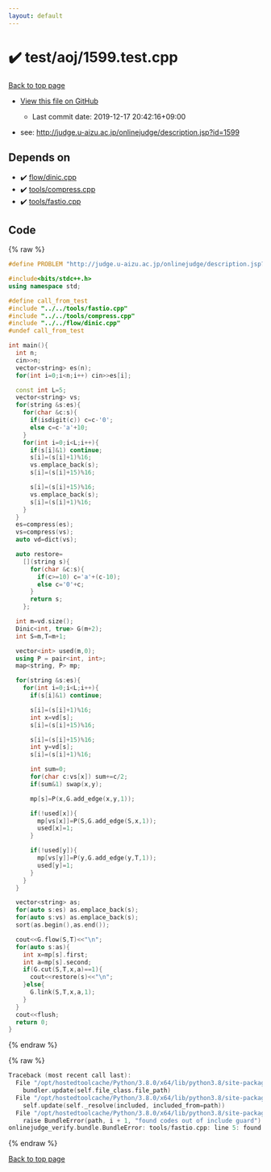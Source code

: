 ```yaml
---
layout: default
---
```


<!-- mathjax config similar to math.stackexchange -->
<script type="text/javascript" async
  src="https://cdnjs.cloudflare.com/ajax/libs/mathjax/2.7.5/MathJax.js?config=TeX-MML-AM_CHTML">
</script>
<script type="text/x-mathjax-config">
  MathJax.Hub.Config({
    TeX: { equationNumbers: { autoNumber: "AMS" }},
    tex2jax: {
      inlineMath: [ ['$','$'] ],
      processEscapes: true
    },
    "HTML-CSS": { matchFontHeight: false },
    displayAlign: "left",
    displayIndent: "2em"
  });
</script>

<script type="text/javascript" src="https://cdnjs.cloudflare.com/ajax/libs/jquery/3.4.1/jquery.min.js"></script>
<script src="https://cdn.jsdelivr.net/npm/jquery-balloon-js@1.1.2/jquery.balloon.min.js" integrity="sha256-ZEYs9VrgAeNuPvs15E39OsyOJaIkXEEt10fzxJ20+2I=" crossorigin="anonymous"></script>
<script type="text/javascript" src="../../../assets/js/copy-button.js"></script>
<link rel="stylesheet" href="../../../assets/css/copy-button.css" />


# :heavy_check_mark: test/aoj/1599.test.cpp

<a href="../../../index.html">Back to top page</a>

* <a href="{{ site.github.repository_url }}/blob/master/test/aoj/1599.test.cpp">View this file on GitHub</a>
    - Last commit date: 2019-12-17 20:42:16+09:00


* see: <a href="http://judge.u-aizu.ac.jp/onlinejudge/description.jsp?id=1599">http://judge.u-aizu.ac.jp/onlinejudge/description.jsp?id=1599</a>


## Depends on

* :heavy_check_mark: <a href="../../../library/flow/dinic.cpp.html">flow/dinic.cpp</a>
* :heavy_check_mark: <a href="../../../library/tools/compress.cpp.html">tools/compress.cpp</a>
* :heavy_check_mark: <a href="../../../library/tools/fastio.cpp.html">tools/fastio.cpp</a>


## Code

<a id="unbundled"></a>
{% raw %}
```cpp
#define PROBLEM "http://judge.u-aizu.ac.jp/onlinejudge/description.jsp?id=1599"

#include<bits/stdc++.h>
using namespace std;

#define call_from_test
#include "../../tools/fastio.cpp"
#include "../../tools/compress.cpp"
#include "../../flow/dinic.cpp"
#undef call_from_test

int main(){
  int n;
  cin>>n;
  vector<string> es(n);
  for(int i=0;i<n;i++) cin>>es[i];

  const int L=5;
  vector<string> vs;
  for(string &s:es){
    for(char &c:s){
      if(isdigit(c)) c=c-'0';
      else c=c-'a'+10;
    }
    for(int i=0;i<L;i++){
      if(s[i]&1) continue;
      s[i]=(s[i]+1)%16;
      vs.emplace_back(s);
      s[i]=(s[i]+15)%16;

      s[i]=(s[i]+15)%16;
      vs.emplace_back(s);
      s[i]=(s[i]+1)%16;
    }
  }
  es=compress(es);
  vs=compress(vs);
  auto vd=dict(vs);

  auto restore=
    [](string s){
      for(char &c:s){
        if(c>=10) c='a'+(c-10);
        else c='0'+c;
      }
      return s;
    };

  int m=vd.size();
  Dinic<int, true> G(m+2);
  int S=m,T=m+1;

  vector<int> used(m,0);
  using P = pair<int, int>;
  map<string, P> mp;

  for(string &s:es){
    for(int i=0;i<L;i++){
      if(s[i]&1) continue;

      s[i]=(s[i]+1)%16;
      int x=vd[s];
      s[i]=(s[i]+15)%16;

      s[i]=(s[i]+15)%16;
      int y=vd[s];
      s[i]=(s[i]+1)%16;

      int sum=0;
      for(char c:vs[x]) sum+=c/2;
      if(sum&1) swap(x,y);

      mp[s]=P(x,G.add_edge(x,y,1));

      if(!used[x]){
        mp[vs[x]]=P(S,G.add_edge(S,x,1));
        used[x]=1;
      }

      if(!used[y]){
        mp[vs[y]]=P(y,G.add_edge(y,T,1));
        used[y]=1;
      }
    }
  }

  vector<string> as;
  for(auto s:es) as.emplace_back(s);
  for(auto s:vs) as.emplace_back(s);
  sort(as.begin(),as.end());

  cout<<G.flow(S,T)<<"\n";
  for(auto s:as){
    int x=mp[s].first;
    int a=mp[s].second;
    if(G.cut(S,T,x,a)==1){
      cout<<restore(s)<<"\n";
    }else{
      G.link(S,T,x,a,1);
    }
  }
  cout<<flush;
  return 0;
}

```
{% endraw %}

<a id="bundled"></a>
{% raw %}
```cpp
Traceback (most recent call last):
  File "/opt/hostedtoolcache/Python/3.8.0/x64/lib/python3.8/site-packages/onlinejudge_verify/docs.py", line 328, in write_contents
    bundler.update(self.file_class.file_path)
  File "/opt/hostedtoolcache/Python/3.8.0/x64/lib/python3.8/site-packages/onlinejudge_verify/bundle.py", line 154, in update
    self.update(self._resolve(included, included_from=path))
  File "/opt/hostedtoolcache/Python/3.8.0/x64/lib/python3.8/site-packages/onlinejudge_verify/bundle.py", line 123, in update
    raise BundleError(path, i + 1, "found codes out of include guard")
onlinejudge_verify.bundle.BundleError: tools/fastio.cpp: line 5: found codes out of include guard

```
{% endraw %}

<a href="../../../index.html">Back to top page</a>

